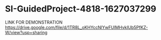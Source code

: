 # SI-GuidedProject-4818-1627037299
LINK FOR DEMONSTRATION 
https://drive.google.com/file/d/1TR8L_oKHYccNlYwFUlMHvkIUb5PfKZ-W/view?usp=sharing
